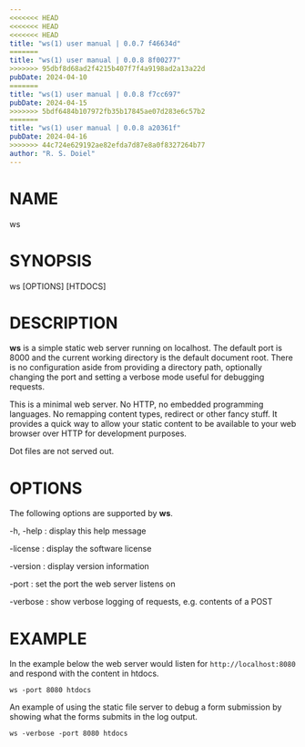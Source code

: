 ```yaml
---
<<<<<<< HEAD
<<<<<<< HEAD
<<<<<<< HEAD
title: "ws(1) user manual | 0.0.7 f46634d"
=======
title: "ws(1) user manual | 0.0.8 8f00277"
>>>>>>> 95dbf8d68ad2f4215b407f7f4a9198ad2a13a22d
pubDate: 2024-04-10
=======
title: "ws(1) user manual | 0.0.8 f7cc697"
pubDate: 2024-04-15
>>>>>>> 5bdf6484b107972fb35b17845ae07d283e6c57b2
=======
title: "ws(1) user manual | 0.0.8 a20361f"
pubDate: 2024-04-16
>>>>>>> 44c724e629192ae82efda7d87e8a0f8327264b77
author: "R. S. Doiel"
---
```


# NAME

ws

# SYNOPSIS

ws [OPTIONS] [HTDOCS]

# DESCRIPTION

**ws** is a simple static web server running on localhost. The default port
is 8000 and the current working directory is the default document root. There is no
configuration aside from providing a directory path, optionally changing the port and
setting a verbose mode useful for debugging requests.

This is a minimal web server. No HTTP, no embedded programming languages. No remapping
content types, redirect or other fancy stuff. It provides a quick way to allow your
static content to be available to your web browser over HTTP for development purposes.

Dot files are not served out.

# OPTIONS

The following options are supported by **ws**.

-h, -help
: display this help message

-license
: display the software license

-version
: display version information

-port
: set the port the web server listens on

-verbose
: show verbose logging of requests, e.g. contents of a POST

# EXAMPLE

In the example below the web server would listen for `http://localhost:8080`
and respond with the content in htdocs.

~~~shell
ws -port 8080 htdocs
~~~

An example of using the static file server to debug a form submission by showing
what the forms submits in the log output.

~~~shell
ws -verbose -port 8080 htdocs
~~~



